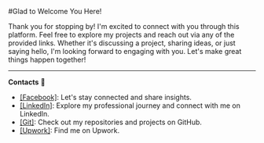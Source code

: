  #Glad to Welcome You Here!

Thank you for stopping by! I'm excited to connect with you through this platform. Feel free to explore my projects and reach out via any of the provided links. Whether it's discussing a project, sharing ideas, or just saying hello, I'm looking forward to engaging with you. Let's make great things happen together!

----------------------------------------

 **Contacts** :eyes:
  + [[Facebook]](https://www.facebook.com/konstantin.chalets/): Let's stay connected and share insights.
  + [[LinkedIn]](https://www.linkedin.com/in/kanstantsin-halets-b14878205/): Explore my professional journey and connect with me on LinkedIn.
  + [[Git]](https://github.com/bykota): Check out my repositories and projects on GitHub.
  + [[Upwork]](https://www.upwork.com/freelancers/~013f8d67d6a7865153): Find me on Upwork.
